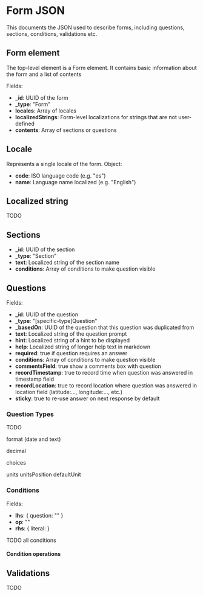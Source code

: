 # Form JSON

This documents the JSON used to describe forms, including questions, sections, conditions, validations etc.

## Form element

The top-level element is a Form element. It contains basic information about the form and a list of contents

Fields:
* **_id**: UUID of the form
* **_type**: "Form" 
* **locales**: Array of locales
* **localizedStrings**: Form-level localizations for strings that are not user-defined
* **contents**: Array of sections or questions

## Locale

Represents a single locale of the form. Object:
* **code**: ISO language code (e.g. "es")
* **name**: Language name localized (e.g. "English")

## Localized string

TODO

## Sections
* **_id**: UUID of the section
* **_type**: "Section" 
* **text**: Localized string of the section name
* **conditions**: Array of conditions to make question visible


## Questions

Fields:
* **_id**: UUID of the question
* **_type**: "[specific-type]Question"
* **_basedOn**: UUID of the question that this question was duplicated from
* **text**: Localized string of the question prompt
* **hint**: Localized string of a hint to be displayed
* **help**: Localized string of longer help text in markdown
* **required**: true if question requires an answer
* **conditions**: Array of conditions to make question visible
* **commentsField**: true show a comments box with question
* **recordTimestamp**: true to record time when question was answered in timestamp field
* **recordLocation**: true to record location where question was answered in location field (latitude:..., longitude:..., etc.)
* **sticky**: true to re-use answer on next response by default

### Question Types
TODO 

format (date and text)

decimal

choices

units
unitsPosition
defaultUnit

### Conditions

Fields:

* **lhs**: { question: "<question id>" }
* **op**: "<operation>"
* **rhs**: { literal: <some literal value> }

TODO all conditions

#### Condition operations

## Validations

TODO


